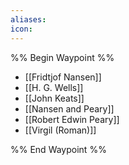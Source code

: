 ```yaml
---
aliases: 
icon:
---
```

%% Begin Waypoint %%
- [[Fridtjof Nansen]]
- [[H. G. Wells]]
- [[John Keats]]
- [[Nansen and Peary]]
- [[Robert Edwin Peary]]
- [[Virgil (Roman)]]

%% End Waypoint %%
